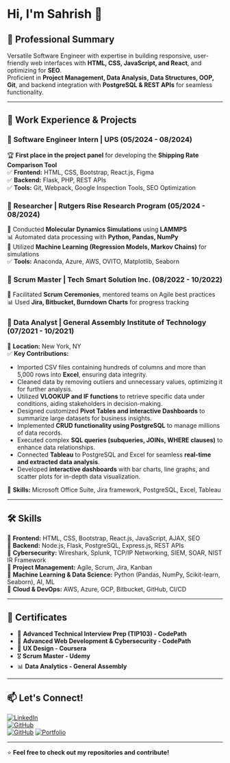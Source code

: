 # Hi, I'm Sahrish 👋

## 🚀 Professional Summary  
Versatile Software Engineer with expertise in building responsive, user-friendly web interfaces with **HTML, CSS, JavaScript, and React**, and optimizing for **SEO**.  
Proficient in **Project Management, Data Analysis, Data Structures, OOP, Git**, and backend integration with **PostgreSQL & REST APIs** for seamless functionality.

---

## 💼 Work Experience & Projects

### 🔹 **Software Engineer Intern | UPS** (05/2024 - 08/2024)  
🏆 **First place in the project panel** for developing the **Shipping Rate Comparison Tool**  
✅ **Frontend:** HTML, CSS, Bootstrap, React.js, Figma  
✅ **Backend:** Flask, PHP, REST APIs  
✅ **Tools:** Git, Webpack, Google Inspection Tools, SEO Optimization  

### 🔹 **Researcher | Rutgers Rise Research Program** (05/2024 - 08/2024)  
🔬 Conducted **Molecular Dynamics Simulations** using **LAMMPS**  
📊 Automated data processing with **Python, Pandas, NumPy**  
🧪 Utilized **Machine Learning (Regression Models, Markov Chains)** for simulations  
✅ **Tools:** Anaconda, Azure, AWS, OVITO, Matplotlib, Seaborn  

### 🔹 **Scrum Master | Tech Smart Solution Inc.** (08/2022 - 10/2022)  
🚀 Facilitated **Scrum Ceremonies**, mentored teams on Agile best practices  
📊 Used **Jira, Bitbucket, Burndown Charts** for progress tracking  

### 🔹 **Data Analyst | General Assembly Institute of Technology** (07/2021 - 10/2021)  
📌 **Location:** New York, NY  
✅ **Key Contributions:**  
- Imported CSV files containing hundreds of columns and more than 5,000 rows into **Excel**, ensuring data integrity.  
- Cleaned data by removing outliers and unnecessary values, optimizing it for further analysis.  
- Utilized **VLOOKUP and IF functions** to retrieve specific data under conditions, aiding stakeholders in decision-making.  
- Designed customized **Pivot Tables and interactive Dashboards** to summarize large datasets for business insights.  
- Implemented **CRUD functionality using PostgreSQL** to manage millions of data records.  
- Executed complex **SQL queries (subqueries, JOINs, WHERE clauses)** to enhance data relationships.  
- Connected **Tableau** to PostgreSQL and Excel for seamless **real-time and extracted data analysis**.  
- Developed **interactive dashboards** with bar charts, line graphs, and scatter plots for in-depth data visualization.  

🔹 **Skills:** Microsoft Office Suite, Jira framework, PostgreSQL, Excel, Tableau  

---

## 🛠 Skills  
🔹 **Frontend:** HTML, CSS, Bootstrap, React.js, JavaScript, AJAX, SEO  
🔹 **Backend:** Node.js, Flask, PostgreSQL, Express.js, REST APIs  
🔹 **Cybersecurity:** Wireshark, Splunk, TCP/IP Networking, SIEM, SOAR, NIST IR Framework  
🔹 **Project Management:** Agile, Scrum, Jira, Kanban  
🔹 **Machine Learning & Data Science:** Python (Pandas, NumPy, Scikit-learn, Seaborn), AI, ML  
🔹 **Cloud & DevOps:** AWS, Azure, GCP, Bitbucket, GitHub, CI/CD  

---

## 📜 Certificates  
- 🏅 **Advanced Technical Interview Prep (TIP103) - CodePath**  
- 📜 **Advanced Web Development & Cybersecurity - CodePath**  
- 🎨 **UX Design - Coursera**  
- 🎖 **Scrum Master - Udemy**  
- 📊 **Data Analytics - General Assembly**  

---

## 📫 Let's Connect!  
[![LinkedIn](https://img.shields.io/badge/LinkedIn-Connect-blue?style=for-the-badge&logo=linkedin)](https://www.linkedin.com/in/sahrish-afzal)  
[![GitHub](https://img.shields.io/badge/GitHub-Follow-black?style=for-the-badge&logo=github)](https://github.com/sahrishA)  
[![GitHub](https://img.shields.io/badge/GitHub-Follow-black?style=for-the-badge&logo=github)](https://github.com/sahrishafzal) 
[![Portfolio](https://img.shields.io/badge/Portfolio-Visit-lightgrey?style=for-the-badge&logo=react)](https://your-portfolio-link.com)  

---

⭐ **Feel free to check out my repositories and contribute!**


